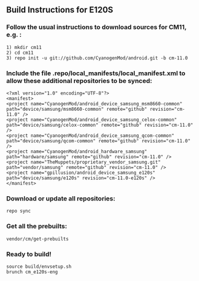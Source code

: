 ## Build Instructions for E120S

### Follow the usual instructions to download sources for CM11, e.g. :
```
1) mkdir cm11
2) cd cm11
3) repo init -u git://github.com/CyanogenMod/android.git -b cm-11.0
```

### Include the file .repo/local_manifests/local_manifest.xml to allow these additional repositories to be synced:
```
<?xml version="1.0" encoding="UTF-8"?>
<manifest>
<project name="CyanogenMod/android_device_samsung_msm8660-common" path="device/samsung/msm8660-common" remote="github" revision="cm-11.0" />
<project name="CyanogenMod/android_device_samsung_celox-common" path="device/samsung/celox-common" remote="github" revision="cm-11.0" />
<project name="CyanogenMod/android_device_samsung_qcom-common" path="device/samsung/qcom-common" remote="github" revision="cm-11.0" />
<project name="CyanogenMod/android_hardware_samsung" path="hardware/samsung" remote="github" revision="cm-11.0" />
<project name="TheMuppets/proprietary_vendor_samsung.git" path="vendor/samsung" remote="github" revision="cm-11.0" />
<project name="gpillusion/android_device_samsung_e120s" path="device/samsung/e120s" revision="cm-11.0-e120s" />
</manifest>
```


### Download or update all repositories:
```
repo sync
```

### Get all the prebuilts:
```
vendor/cm/get-prebuilts
```

### Ready to build!
```
source build/envsetup.sh
brunch cm_e120s-eng
```
